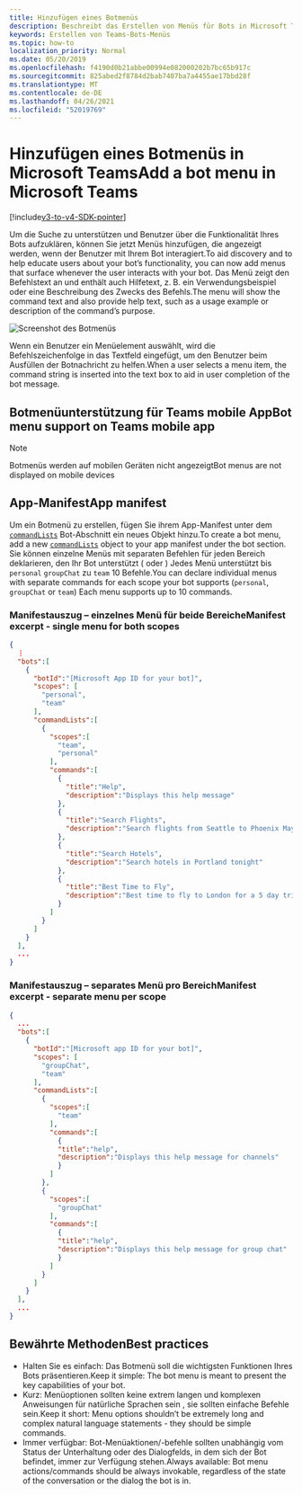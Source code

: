 ```yaml
---
title: Hinzufügen eines Botmenüs
description: Beschreibt das Erstellen von Menüs für Bots in Microsoft Teams
keywords: Erstellen von Teams-Bots-Menüs
ms.topic: how-to
localization_priority: Normal
ms.date: 05/20/2019
ms.openlocfilehash: f4190d0b21abbe00994e082000202b7bc65b917c
ms.sourcegitcommit: 825abed2f8784d2bab7407ba7a4455ae17bbd28f
ms.translationtype: MT
ms.contentlocale: de-DE
ms.lasthandoff: 04/26/2021
ms.locfileid: "52019769"
---
```

# <a name="add-a-bot-menu-in-microsoft-teams"></a><span data-ttu-id="5f23c-104">Hinzufügen eines Botmenüs in Microsoft Teams</span><span class="sxs-lookup"><span data-stu-id="5f23c-104">Add a bot menu in Microsoft Teams</span></span>

[!include[v3-to-v4-SDK-pointer](~/includes/v3-to-v4-pointer-bots.md)]

<span data-ttu-id="5f23c-105">Um die Suche zu unterstützen und Benutzer über die Funktionalität Ihres Bots aufzuklären, können Sie jetzt Menüs hinzufügen, die angezeigt werden, wenn der Benutzer mit Ihrem Bot interagiert.</span><span class="sxs-lookup"><span data-stu-id="5f23c-105">To aid discovery and to help educate users about your bot’s functionality, you can now add menus that surface whenever the user interacts with your bot.</span></span> <span data-ttu-id="5f23c-106">Das Menü zeigt den Befehlstext an und enthält auch Hilfetext, z. B. ein Verwendungsbeispiel oder eine Beschreibung des Zwecks des Befehls.</span><span class="sxs-lookup"><span data-stu-id="5f23c-106">The menu will show the command text and also provide help text, such as a usage example or description of the command’s purpose.</span></span>

![Screenshot des Botmenüs](~/assets/images/bots/bot-menus-bot-menu-sample.png)

<span data-ttu-id="5f23c-108">Wenn ein Benutzer ein Menüelement auswählt, wird die Befehlszeichenfolge in das Textfeld eingefügt, um den Benutzer beim Ausfüllen der Botnachricht zu helfen.</span><span class="sxs-lookup"><span data-stu-id="5f23c-108">When a user selects a menu item, the command string is inserted into the text box to aid in user completion of the bot message.</span></span>

## <a name="bot-menu-support-on-teams-mobile-app"></a><span data-ttu-id="5f23c-109">Botmenüunterstützung für Teams mobile App</span><span class="sxs-lookup"><span data-stu-id="5f23c-109">Bot menu support on Teams mobile app</span></span>
> [!NOTE] 
> <span data-ttu-id="5f23c-110">Botmenüs werden auf mobilen Geräten nicht angezeigt</span><span class="sxs-lookup"><span data-stu-id="5f23c-110">Bot menus are not displayed on mobile devices</span></span>

## <a name="app-manifest"></a><span data-ttu-id="5f23c-111">App-Manifest</span><span class="sxs-lookup"><span data-stu-id="5f23c-111">App manifest</span></span>

<span data-ttu-id="5f23c-112">Um ein Botmenü zu erstellen, fügen Sie ihrem App-Manifest unter dem [`commandLists`](~/resources/schema/manifest-schema.md#botscommandlists) Bot-Abschnitt ein neues Objekt hinzu.</span><span class="sxs-lookup"><span data-stu-id="5f23c-112">To create a bot menu, add a new [`commandLists`](~/resources/schema/manifest-schema.md#botscommandlists) object to your app manifest under the bot section.</span></span> <span data-ttu-id="5f23c-113">Sie können einzelne Menüs mit separaten Befehlen für jeden Bereich deklarieren, den Ihr Bot unterstützt ( oder ) Jedes Menü unterstützt bis `personal` `groupChat` zu `team` 10 Befehle.</span><span class="sxs-lookup"><span data-stu-id="5f23c-113">You can declare individual menus with separate commands for each scope your bot supports (`personal`, `groupChat` or `team`) Each menu supports up to 10 commands.</span></span>

### <a name="manifest-excerpt---single-menu-for-both-scopes"></a><span data-ttu-id="5f23c-114">Manifestauszug – einzelnes Menü für beide Bereiche</span><span class="sxs-lookup"><span data-stu-id="5f23c-114">Manifest excerpt - single menu for both scopes</span></span>

```json
{
  ⋮
  "bots":[
    {
      "botId":"[Microsoft App ID for your bot]",
      "scopes": [
        "personal",
        "team"
      ],
      "commandLists":[
        {
          "scopes":[
            "team",
            "personal"
          ],
          "commands":[
            {
              "title":"Help",
              "description":"Displays this help message"
            },
            {
              "title":"Search Flights",
              "description":"Search flights from Seattle to Phoenix May 2-5 departing after 3pm"
            },
            {
              "title":"Search Hotels",
              "description":"Search hotels in Portland tonight"
            },
            {
              "title":"Best Time to Fly",
              "description":"Best time to fly to London for a 5 day trip this summer"
            }
          ]
        }
      ]
    }
  ],
  ...
}
```

### <a name="manifest-excerpt---separate-menu-per-scope"></a><span data-ttu-id="5f23c-115">Manifestauszug – separates Menü pro Bereich</span><span class="sxs-lookup"><span data-stu-id="5f23c-115">Manifest excerpt - separate menu per scope</span></span>

```json
{
  ...
  "bots":[
    {
      "botId":"[Microsoft app ID for your bot]",
      "scopes": [
        "groupChat",
        "team"
      ],
      "commandLists":[
        {
          "scopes":[
            "team"
          ],
          "commands":[
            {
            "title":"help",
            "description":"Displays this help message for channels"
            }
          ]
        },
        {
          "scopes":[
            "groupChat"
          ],
          "commands":[
            {
            "title":"help",
            "description":"Displays this help message for group chat"
            }
          ]
        }
      ]
    }
  ],
  ...
}
```

## <a name="best-practices"></a><span data-ttu-id="5f23c-116">Bewährte Methoden</span><span class="sxs-lookup"><span data-stu-id="5f23c-116">Best practices</span></span>

* <span data-ttu-id="5f23c-117">Halten Sie es einfach: Das Botmenü soll die wichtigsten Funktionen Ihres Bots präsentieren.</span><span class="sxs-lookup"><span data-stu-id="5f23c-117">Keep it simple: The bot menu is meant to present the key capabilities of your bot.</span></span>
* <span data-ttu-id="5f23c-118">Kurz: Menüoptionen sollten keine extrem langen und komplexen Anweisungen für natürliche Sprachen sein , sie sollten einfache Befehle sein.</span><span class="sxs-lookup"><span data-stu-id="5f23c-118">Keep it short: Menu options shouldn’t be extremely long and complex natural language statements - they should be simple commands.</span></span>
* <span data-ttu-id="5f23c-119">Immer verfügbar: Bot-Menüaktionen/-befehle sollten unabhängig vom Status der Unterhaltung oder des Dialogfelds, in dem sich der Bot befindet, immer zur Verfügung stehen.</span><span class="sxs-lookup"><span data-stu-id="5f23c-119">Always available: Bot menu actions/commands should be always invokable, regardless of the state of the conversation or the dialog the bot is in.</span></span>
